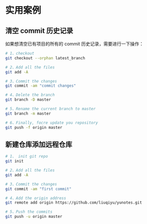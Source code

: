 # 实用案例

## 清空 commit 历史记录

如果想清空已有项目的所有的 commit 历史记录，需要进行一下操作：

```bash
# 1、checkout
git checkout --orphan latest_branch

# 2、Add all the files
git add -A

# 3、Commit the changes
git commit -am "commit changes"

# 4、Delete the branch
git branch -D master

# 5、Rename the current branch to master
git branch -m master

# 6、Finally, focre update you repository
git push -f origin master
```

## 新建仓库添加远程仓库

```bash
# 1、 init git repo
git init

# 2、Add all the files
git add -A

# 3、Commit the changes
git commit -am "first commit"

# 4、Add the origin address
git remote add origin https://github.com/liuqiyu/yunotes.git

# 5、Push the commits
git push -u origin master
```
